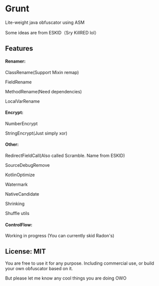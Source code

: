 # Grunt
Lite-weight java obfuscator using ASM

Some ideas are from ESKID（Sry KillRED lol）

## Features

#### Renamer:

ClassRename(Support Mixin remap)

FieldRename 

MethodRename(Need dependencies) 

LocalVarRename

#### Encrypt:

NumberEncrypt 

StringEncrypt(Just simply xor)

#### Other:

RedirectFieldCall(Also called Scramble. Name from ESKID)

SourceDebugRemove

KotlinOptimize

Watermark

NativeCandidate

Shrinking

Shuffle utils

#### ControlFlow:

Working in progress (You can currently skid Radon's)

## License: MIT

You are free to use it for any purpose. Including commercial use, or build your own obfuscator based on it.

But please let me know any cool things you are doing OWO
